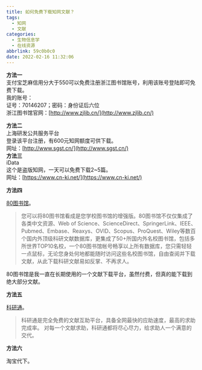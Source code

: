 ```yaml
---
title: 如何免费下载知网文献？
tags:
  - 知网
  - 文献
categories:
  - 生物信息学
  - 在线资源
abbrlink: 59c0b0c0
date: 2022-02-16 11:32:06
---
```


**方法一**<br />支付宝芝麻信用分大于550可以免费注册浙江图书馆账号，利用该账号登陆即可免费下载。<br />我的账号：<br />证号：70146207；密码：身份证后六位<br />浙江图书馆官网：[http://www.zjlib.cn/](http://www.zjlib.cn/)<br />

<!-- more -->

**方法二**<br />上海研发公共服务平台<br />登录该平台注册，有600元知网额度可供下载。<br />网址：[http://www.sgst.cn/](http://www.sgst.cn/)<br />**方法三**<br />iData<br />这个是盗版知网，一天可以免费下载2~5篇。<br />网址：[https://www.cn-ki.net/](https://www.cn-ki.net/)

**方法四**  

[80图书馆](http://www.80lib.com/)。

> 您可以将80图书馆看成是您学校图书馆的增强版。80图书馆不仅仅集成了各类中文资源、Web of Science、ScienceDirect、SpringerLink、IEEE、Pubmed、Embase、Reaxys、OVID、Scopus、ProQuest、Wiley等数百个国内外顶级科研文献数据库，更集成了50+所国内外名校图书馆，包括多所世界TOP10名校，一个80图书馆帐号畅享以上所有数据库，您只需轻轻一点鼠标，无论您身处何地都能随时访问这些名校图书馆，自由查阅并下载文献，从此下载科研文献易如反掌、不再求人。

80图书馆是我一直在长期使用的一个文献下载平台，虽然付费，但真的能下载到绝大部分文献。

**方法五**  

[科研通](https://www.ablesci.com/)。

> 科研通是完全免费的文献互助平台，具备全网最快的应助速度，最高的求助完成率。 对每一个文献求助，科研通都将尽心尽力，给求助人一个满意的交代。

**方法六**  

淘宝代下。

